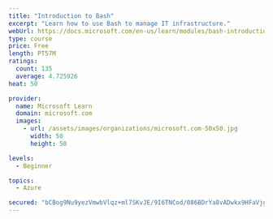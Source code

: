 ```yaml
---
title: "Introduction to Bash"
excerpt: "Learn how to use Bash to manage IT infrastructure."
webUrl: https://docs.microsoft.com/en-us/learn/modules/bash-introduction/
type: course
price: Free
length: PT57M
ratings:
  count: 135
  average: 4.725926
heat: 50

provider:
  name: Microsoft Learn
  domain: microsoft.com
  images:
    - url: /assets/images/organizations/microsoft.com-50x50.jpg
      width: 50
      height: 50

levels:
  - Beginner

topics:
  - Azure

secured: "bCBog9Nu9yezVmwbVlqz+ml7SKvJE/9I6TNCod/086BDrYa8vADwkx9HFaVjgH3sZbgIEZESiWTaUhPOBxXE7/Sh9kuJPS2C2VPb+4ay9ZH3Ugufrw6/ueDs5T3pGc9wOPFT5MAVweOhNVQ/UqRl7KbYWAJWKs01E/GqEUyiGjI/KwakXQujcIUCYANLGUSUHz7gOYqqwa0X0jnWEgx2a/kfZTSio4FhXt7hRDET8oFVkekuRTg6LfoIsVOWn+ovwJg2U42aGk2xUKWmI+mCdoQmgbM0V/xKbVaidDzzNBSXfNFlYdMPA0u2uOvIK8OV8pCi6N5bhZLoa8AXtpbfsBmGYD4Tzv82MGkQrVGdj1sRI/4pjE5KVQxXweCRMv3LEytOGXJVf9GLO5HkvGl5VaQvf6+vl1RztU0kcfP4zI8=;kBBowtP9DLQIVR73W2RseQ=="
---
```


